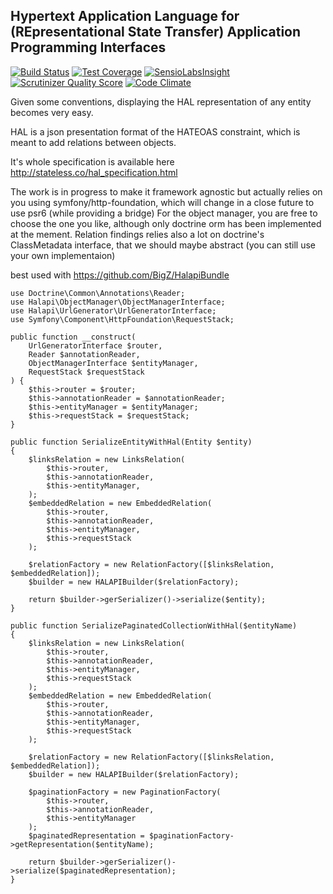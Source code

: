 Hypertext Application Language for (REpresentational State Transfer) Application Programming Interfaces
-------------------------------------------------------------------------------------------------------

[![Build
Status](https://travis-ci.org/BigZ/Halapi.svg?branch=master)](http://travis-ci.org/BigZ/Halapi)
[![Test Coverage](https://codeclimate.com/github/BigZ/Halapi/badges/coverage.svg)](https://codeclimate.com/github/BigZ/Halapi/coverage)
[![SensioLabsInsight](https://insight.sensiolabs.com/projects/240ef51f-6625-4c79-9ba2-58d4fcb63fa5/mini.png)](https://insight.sensiolabs.com/projects/240ef51f-6625-4c79-9ba2-58d4fcb63fa5)
[![Scrutinizer Quality
Score](https://scrutinizer-ci.com/g/BigZ/Halapi/badges/quality-score.png?s=45b5a825f99de4d29c98b5103f59e060139cf354)](https://scrutinizer-ci.com/g/BigZ/Halapi/)
[![Code Climate](https://codeclimate.com/github/BigZ/Halapi/badges/gpa.svg)](https://codeclimate.com/github/BigZ/Halapi)

Given some conventions, displaying the HAL representation of any entity becomes very easy.

HAL is a json presentation format of the HATEOAS constraint, which is meant to add relations between objects.

It's whole specification is available here http://stateless.co/hal_specification.html

The work is in progress to make it framework agnostic but actually relies on you using symfony/http-foundation, which will change in a close future to use psr6 (while providing a bridge)
For the object manager, you are free to choose the one you like, although only doctrine orm has been implemented at the mement.
Relation findings relies also a lot on doctrine's ClassMetadata interface, that we should maybe abstract (you can still use your own implementaion)

best used with https://github.com/BigZ/HalapiBundle

```
use Doctrine\Common\Annotations\Reader;
use Halapi\ObjectManager\ObjectManagerInterface;
use Halapi\UrlGenerator\UrlGeneratorInterface;
use Symfony\Component\HttpFoundation\RequestStack;

public function __construct(
    UrlGeneratorInterface $router,
    Reader $annotationReader,
    ObjectManagerInterface $entityManager,
    RequestStack $requestStack
) {
    $this->router = $router;
    $this->annotationReader = $annotationReader;
    $this->entityManager = $entityManager;
    $this->requestStack = $requestStack;
}

public function SerializeEntityWithHal(Entity $entity)
{
    $linksRelation = new LinksRelation(
        $this->router,
        $this->annotationReader,
        $this->entityManager,
    );
    $embeddedRelation = new EmbeddedRelation(
        $this->router,
        $this->annotationReader,
        $this->entityManager,
        $this->requestStack
    );

    $relationFactory = new RelationFactory([$linksRelation, $embeddedRelation]);
    $builder = new HALAPIBuilder($relationFactory);

    return $builder->gerSerializer()->serialize($entity);
}

public function SerializePaginatedCollectionWithHal($entityName)
{
    $linksRelation = new LinksRelation(
        $this->router,
        $this->annotationReader,
        $this->entityManager,
        $this->requestStack
    );
    $embeddedRelation = new EmbeddedRelation(
        $this->router,
        $this->annotationReader,
        $this->entityManager,
        $this->requestStack
    );

    $relationFactory = new RelationFactory([$linksRelation, $embeddedRelation]);
    $builder = new HALAPIBuilder($relationFactory);

    $paginationFactory = new PaginationFactory(
        $this->router,
        $this->annotationReader,
        $this->entityManager
    );
    $paginatedRepresentation = $paginationFactory->getRepresentation($entityName);

    return $builder->gerSerializer()->serialize($paginatedRepresentation);
}
```

